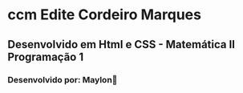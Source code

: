 # ccm Edite Cordeiro Marques
## Desenvolvido em Html e CSS - Matemática II Programação 1
### Desenvolvido por: Maylon:punch:

